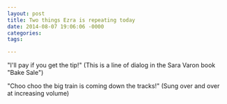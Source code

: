 ```yaml
---
layout: post
title: Two things Ezra is repeating today
date: 2014-08-07 19:06:06 -0000
categories:
tags:

---
```

"I'll pay if you get the tip!" (This is a line of dialog in the Sara Varon book "Bake Sale")

"Choo choo the big train is coming down the tracks!" (Sung over and over at increasing volume)
